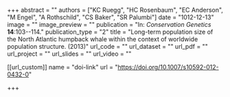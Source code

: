 +++
abstract = "" 
authors = ["KC Ruegg", "HC Rosenbaum", "EC Anderson", "M Engel", "A Rothschild", "CS Baker", "SR Palumbi"] 
date = "1012-12-13" 
image = "" 
image_preview = "" 
publication = "In: _Conservation Genetics_ **14**:103--114." 
publication_type = "2" 
title = "Long-term population size of the North Atlantic humpback whale within the context of worldwide population structure. (2013)" 
url_code = "" 
url_dataset = "" 
url_pdf = "" 
url_project = "" 
url_slides = "" 
url_video = "" 


[[url_custom]]
name = "doi-link"
url = "https://doi.org/10.1007/s10592-012-0432-0"

+++
